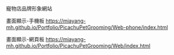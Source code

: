 寵物店品牌形象網站

畫面顯示-手機板 https://miayang-mh.github.io/Portfolio/PicachuPetGrooming/Web-phone/index.html


畫面顯示-網頁板 https://miayang-mh.github.io/Portfolio/PicachuPetGrooming/Web/index.html